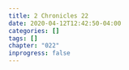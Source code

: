 ```yaml
---
title: 2 Chronicles 22
date: 2020-04-12T12:42:50-04:00
categories: []
tags: []
chapter: "022"
inprogress: false
---
```



